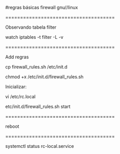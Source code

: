 #regras básicas firewall  gnu//linux

=====================================


Observando tabela filter


watch iptables -t  filter -L -v



=====================================


Add regras


cp firewall_rules.sh  /etc/init.d

chmod +x /etc/init.d/firewall_rules.sh

Inicializar:


vi /etc/rc.local

etc/init.d/firewall_rules.sh start



=====================================

reboot

=====================================

systemctl status rc-local.service

